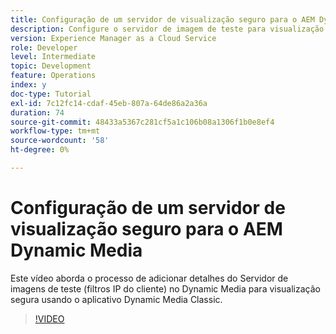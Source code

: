 ```yaml
---
title: Configuração de um servidor de visualização seguro para o AEM Dynamic Media
description: Configure o servidor de imagem de teste para visualização segura usando o aplicativo AEM Dynamic Media Classic.
version: Experience Manager as a Cloud Service
role: Developer
level: Intermediate
topic: Development
feature: Operations
index: y
doc-type: Tutorial
exl-id: 7c12fc14-cdaf-45eb-807a-64de86a2a36a
duration: 74
source-git-commit: 48433a5367c281cf5a1c106b08a1306f1b0e8ef4
workflow-type: tm+mt
source-wordcount: '58'
ht-degree: 0%

---
```


# Configuração de um servidor de visualização seguro para o AEM Dynamic Media

Este vídeo aborda o processo de adicionar detalhes do Servidor de imagens de teste (filtros IP do cliente) no Dynamic Media para visualização segura usando o aplicativo Dynamic Media Classic.

>[!VIDEO](https://video.tv.adobe.com/v/3418279?quality=12&learn=on&captions=por_br)
